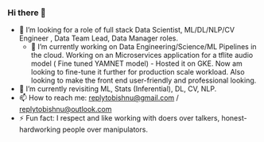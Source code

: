 ### Hi there 👋
- 🤔 I’m looking for a role of full stack Data Scientist, ML/DL/NLP/CV Engineer , Data Team Lead, Data Manager roles.
  - 🔭 I’m currently working on Data Engineering/Science/ML Pipelines in the cloud. Working on an Microservices application for a tflite audio model ( Fine tuned YAMNET model) - Hosted it on GKE. Now am looking to fine-tune it further for production scale workload. Also looking to make the front end user-friendly and professional looking.
- 🌱 I’m currently revisiting ML, Stats (Inferential), DL, CV, NLP. 
- 📫 How to reach me: replytobishnu@gmail.com / replytobishnu@outlook.com
- ⚡ Fun fact: I respect and like working with doers over talkers, honest-hardworking people over manipulators. 

